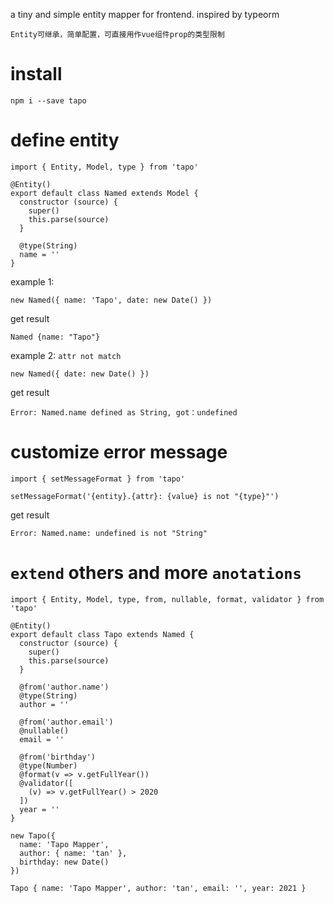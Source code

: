 a tiny and simple entity mapper for frontend. inspired by typeorm

`Entity可继承，简单配置，可直接用作vue组件prop的类型限制`

# install
```
npm i --save tapo
```

# define entity
```
import { Entity, Model, type } from 'tapo'

@Entity()
export default class Named extends Model {
  constructor (source) {
    super()
    this.parse(source)
  }

  @type(String)
  name = ''
}
```

example 1:
```
new Named({ name: 'Tapo', date: new Date() })
```
get result
```
Named {name: "Tapo"}
```

example 2: `attr not match`
```
new Named({ date: new Date() })
```
get result
```
Error: Named.name defined as String, got：undefined
```

# customize error message
```
import { setMessageFormat } from 'tapo'

setMessageFormat('{entity}.{attr}: {value} is not "{type}"')
```
get result
```
Error: Named.name: undefined is not "String"
```

# `extend` others and more `anotations`
```
import { Entity, Model, type, from, nullable, format, validator } from 'tapo'

@Entity()
export default class Tapo extends Named {
  constructor (source) {
    super()
    this.parse(source)
  }

  @from('author.name')
  @type(String)
  author = ''

  @from('author.email')
  @nullable()
  email = ''

  @from('birthday')
  @type(Number)
  @format(v => v.getFullYear())
  @validator([
    (v) => v.getFullYear() > 2020
  ])
  year = ''
}

new Tapo({
  name: 'Tapo Mapper',
  author: { name: 'tan' },
  birthday: new Date()
})
```
```
Tapo { name: 'Tapo Mapper', author: 'tan', email: '', year: 2021 }
```
